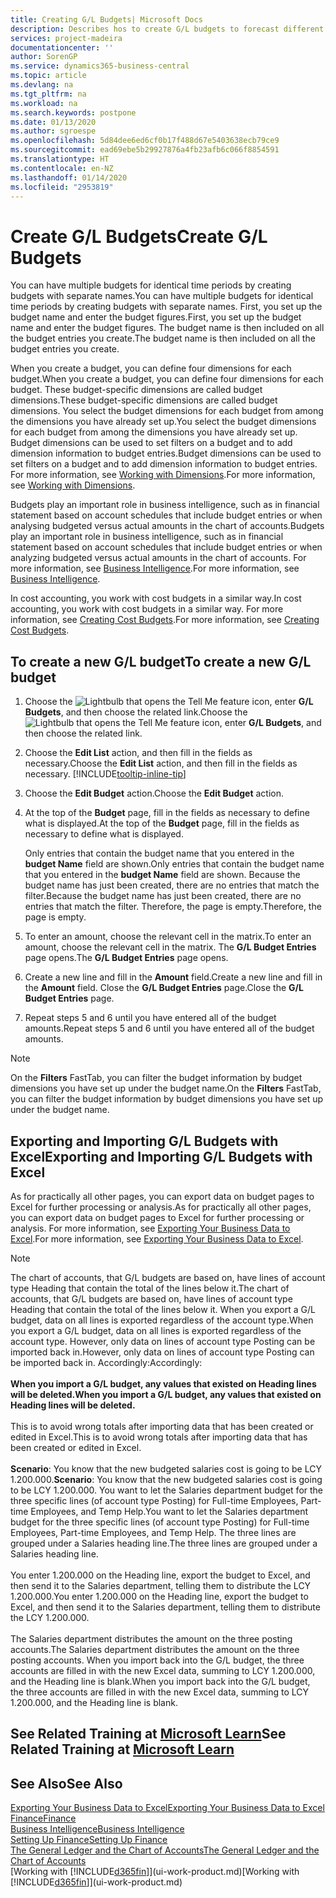 ```yaml
---
title: Creating G/L Budgets| Microsoft Docs
description: Describes hos to create G/L budgets to forecast different financial activities and assign dimensions for business intelligence purposes.
services: project-madeira
documentationcenter: ''
author: SorenGP
ms.service: dynamics365-business-central
ms.topic: article
ms.devlang: na
ms.tgt_pltfrm: na
ms.workload: na
ms.search.keywords: postpone
ms.date: 01/13/2020
ms.author: sgroespe
ms.openlocfilehash: 5d84dee6ed6cf0b17f488d67e5403638ecb79ce9
ms.sourcegitcommit: ead69ebe5b29927876a4fb23afb6c066f8854591
ms.translationtype: HT
ms.contentlocale: en-NZ
ms.lasthandoff: 01/14/2020
ms.locfileid: "2953819"
---
```

# <a name="create-gl-budgets"></a><span data-ttu-id="afb1b-103">Create G/L Budgets</span><span class="sxs-lookup"><span data-stu-id="afb1b-103">Create G/L Budgets</span></span>
<span data-ttu-id="afb1b-104">You can have multiple budgets for identical time periods by creating budgets with separate names.</span><span class="sxs-lookup"><span data-stu-id="afb1b-104">You can have multiple budgets for identical time periods by creating budgets with separate names.</span></span> <span data-ttu-id="afb1b-105">First, you set up the budget name and enter the budget figures.</span><span class="sxs-lookup"><span data-stu-id="afb1b-105">First, you set up the budget name and enter the budget figures.</span></span> <span data-ttu-id="afb1b-106">The budget name is then included on all the budget entries you create.</span><span class="sxs-lookup"><span data-stu-id="afb1b-106">The budget name is then included on all the budget entries you create.</span></span>  

<span data-ttu-id="afb1b-107">When you create a budget, you can define four dimensions for each budget.</span><span class="sxs-lookup"><span data-stu-id="afb1b-107">When you create a budget, you can define four dimensions for each budget.</span></span> <span data-ttu-id="afb1b-108">These budget-specific dimensions are called budget dimensions.</span><span class="sxs-lookup"><span data-stu-id="afb1b-108">These budget-specific dimensions are called budget dimensions.</span></span> <span data-ttu-id="afb1b-109">You select the budget dimensions for each budget from among the dimensions you have already set up.</span><span class="sxs-lookup"><span data-stu-id="afb1b-109">You select the budget dimensions for each budget from among the dimensions you have already set up.</span></span> <span data-ttu-id="afb1b-110">Budget dimensions can be used to set filters on a budget and to add dimension information to budget entries.</span><span class="sxs-lookup"><span data-stu-id="afb1b-110">Budget dimensions can be used to set filters on a budget and to add dimension information to budget entries.</span></span> <span data-ttu-id="afb1b-111">For more information, see [Working with Dimensions](finance-dimensions.md).</span><span class="sxs-lookup"><span data-stu-id="afb1b-111">For more information, see [Working with Dimensions](finance-dimensions.md).</span></span>

<span data-ttu-id="afb1b-112">Budgets play an important role in business intelligence, such as in financial statement based on account schedules that include budget entries or when analysing budgeted versus actual amounts in the chart of accounts.</span><span class="sxs-lookup"><span data-stu-id="afb1b-112">Budgets play an important role in business intelligence, such as in financial statement based on account schedules that include budget entries or when analyzing budgeted versus actual amounts in the chart of accounts.</span></span> <span data-ttu-id="afb1b-113">For more information, see [Business Intelligence](bi.md).</span><span class="sxs-lookup"><span data-stu-id="afb1b-113">For more information, see [Business Intelligence](bi.md).</span></span>

<span data-ttu-id="afb1b-114">In cost accounting, you work with cost budgets in a similar way.</span><span class="sxs-lookup"><span data-stu-id="afb1b-114">In cost accounting, you work with cost budgets in a similar way.</span></span> <span data-ttu-id="afb1b-115">For more information, see [Creating Cost Budgets](finance-create-cost-budgets.md).</span><span class="sxs-lookup"><span data-stu-id="afb1b-115">For more information, see [Creating Cost Budgets](finance-create-cost-budgets.md).</span></span>    

## <a name="to-create-a-new-gl-budget"></a><span data-ttu-id="afb1b-116">To create a new G/L budget</span><span class="sxs-lookup"><span data-stu-id="afb1b-116">To create a new G/L budget</span></span>  
1. <span data-ttu-id="afb1b-117">Choose the ![Lightbulb that opens the Tell Me feature](media/ui-search/search_small.png "Tell me what you want to do") icon, enter **G/L Budgets**, and then choose the related link.</span><span class="sxs-lookup"><span data-stu-id="afb1b-117">Choose the ![Lightbulb that opens the Tell Me feature](media/ui-search/search_small.png "Tell me what you want to do") icon, enter **G/L Budgets**, and then choose the related link.</span></span>  
2. <span data-ttu-id="afb1b-118">Choose the **Edit List** action, and then fill in the fields as necessary.</span><span class="sxs-lookup"><span data-stu-id="afb1b-118">Choose the **Edit List** action, and then fill in the fields as necessary.</span></span> [!INCLUDE[tooltip-inline-tip](includes/tooltip-inline-tip_md.md)]  
3. <span data-ttu-id="afb1b-119">Choose the **Edit Budget** action.</span><span class="sxs-lookup"><span data-stu-id="afb1b-119">Choose the **Edit Budget** action.</span></span>
4. <span data-ttu-id="afb1b-120">At the top of the **Budget** page, fill in the fields as necessary to define what is displayed.</span><span class="sxs-lookup"><span data-stu-id="afb1b-120">At the top of the **Budget** page, fill in the fields as necessary to define what is displayed.</span></span>  

    <span data-ttu-id="afb1b-121">Only entries that contain the budget name that you entered in the **budget Name** field are shown.</span><span class="sxs-lookup"><span data-stu-id="afb1b-121">Only entries that contain the budget name that you entered in the **budget Name** field are shown.</span></span> <span data-ttu-id="afb1b-122">Because the budget name has just been created, there are no entries that match the filter.</span><span class="sxs-lookup"><span data-stu-id="afb1b-122">Because the budget name has just been created, there are no entries that match the filter.</span></span> <span data-ttu-id="afb1b-123">Therefore, the page is empty.</span><span class="sxs-lookup"><span data-stu-id="afb1b-123">Therefore, the page is empty.</span></span>  
5. <span data-ttu-id="afb1b-124">To enter an amount, choose the relevant cell in the matrix.</span><span class="sxs-lookup"><span data-stu-id="afb1b-124">To enter an amount, choose the relevant cell in the matrix.</span></span> <span data-ttu-id="afb1b-125">The **G/L Budget Entries** page opens.</span><span class="sxs-lookup"><span data-stu-id="afb1b-125">The **G/L Budget Entries** page opens.</span></span>  
6. <span data-ttu-id="afb1b-126">Create a new line and fill in the **Amount** field.</span><span class="sxs-lookup"><span data-stu-id="afb1b-126">Create a new line and fill in the **Amount** field.</span></span> <span data-ttu-id="afb1b-127">Close the **G/L Budget Entries** page.</span><span class="sxs-lookup"><span data-stu-id="afb1b-127">Close the **G/L Budget Entries** page.</span></span>  
7. <span data-ttu-id="afb1b-128">Repeat steps 5 and 6 until you have entered all of the budget amounts.</span><span class="sxs-lookup"><span data-stu-id="afb1b-128">Repeat steps 5 and 6 until you have entered all of the budget amounts.</span></span>  

> [!NOTE]  
>  <span data-ttu-id="afb1b-129">On the **Filters** FastTab, you can filter the budget information by budget dimensions you have set up under the budget name.</span><span class="sxs-lookup"><span data-stu-id="afb1b-129">On the **Filters** FastTab, you can filter the budget information by budget dimensions you have set up under the budget name.</span></span>

## <a name="exporting-and-importing-gl-budgets-with-excel"></a><span data-ttu-id="afb1b-130">Exporting and Importing G/L Budgets with Excel</span><span class="sxs-lookup"><span data-stu-id="afb1b-130">Exporting and Importing G/L Budgets with Excel</span></span>
<span data-ttu-id="afb1b-131">As for practically all other pages, you can export data on budget pages to Excel for further processing or analysis.</span><span class="sxs-lookup"><span data-stu-id="afb1b-131">As for practically all other pages, you can export data on budget pages to Excel for further processing or analysis.</span></span> <span data-ttu-id="afb1b-132">For more information, see [Exporting Your Business Data to Excel](about-export-data.md).</span><span class="sxs-lookup"><span data-stu-id="afb1b-132">For more information, see [Exporting Your Business Data to Excel](about-export-data.md).</span></span>

> [!NOTE]
> <span data-ttu-id="afb1b-133">The chart of accounts, that G/L budgets are based on, have lines of account type Heading that contain the total of the lines below it.</span><span class="sxs-lookup"><span data-stu-id="afb1b-133">The chart of accounts, that G/L budgets are based on, have lines of account type Heading that contain the total of the lines below it.</span></span> <span data-ttu-id="afb1b-134">When you export a G/L budget, data on all lines is exported regardless of the account type.</span><span class="sxs-lookup"><span data-stu-id="afb1b-134">When you export a G/L budget, data on all lines is exported regardless of the account type.</span></span> <span data-ttu-id="afb1b-135">However, only data on lines of account type Posting can be imported back in.</span><span class="sxs-lookup"><span data-stu-id="afb1b-135">However, only data on lines of account type Posting can be imported back in.</span></span> <span data-ttu-id="afb1b-136">Accordingly:</span><span class="sxs-lookup"><span data-stu-id="afb1b-136">Accordingly:</span></span> <br /><br /> <span data-ttu-id="afb1b-137">**When you import a G/L budget, any values that existed on Heading lines will be deleted.**</span><span class="sxs-lookup"><span data-stu-id="afb1b-137">**When you import a G/L budget, any values that existed on Heading lines will be deleted.**</span></span> <br /><br /> <span data-ttu-id="afb1b-138">This is to avoid wrong totals after importing data that has been created or edited in Excel.</span><span class="sxs-lookup"><span data-stu-id="afb1b-138">This is to avoid wrong totals after importing data that has been created or edited in Excel.</span></span><br /><br /> <span data-ttu-id="afb1b-139">**Scenario**: You know that the new budgeted salaries cost is going to be LCY 1.200.000.</span><span class="sxs-lookup"><span data-stu-id="afb1b-139">**Scenario**: You know that the new budgeted salaries cost is going to be LCY 1.200.000.</span></span> <span data-ttu-id="afb1b-140">You want to let the Salaries department budget for the three specific lines (of account type Posting) for Full-time Employees, Part-time Employees, and Temp Help.</span><span class="sxs-lookup"><span data-stu-id="afb1b-140">You want to let the Salaries department budget for the three specific lines (of account type Posting) for Full-time Employees, Part-time Employees, and Temp Help.</span></span> <span data-ttu-id="afb1b-141">The three lines are grouped under a Salaries heading line.</span><span class="sxs-lookup"><span data-stu-id="afb1b-141">The three lines are grouped under a Salaries heading line.</span></span><br /><br /><span data-ttu-id="afb1b-142">You enter 1.200.000 on the Heading line, export the budget to Excel, and then send it to the Salaries department, telling them to distribute the LCY 1.200.000.</span><span class="sxs-lookup"><span data-stu-id="afb1b-142">You enter 1.200.000 on the Heading line, export the budget to Excel, and then send it to the Salaries department, telling them to distribute the LCY 1.200.000.</span></span><br /><br /> <span data-ttu-id="afb1b-143">The Salaries department distributes the amount on the three posting accounts.</span><span class="sxs-lookup"><span data-stu-id="afb1b-143">The Salaries department distributes the amount on the three posting accounts.</span></span> <span data-ttu-id="afb1b-144">When you import back into the G/L budget, the three accounts are filled in with the new Excel data, summing to LCY 1.200.000, and the Heading line is blank.</span><span class="sxs-lookup"><span data-stu-id="afb1b-144">When you import back into the G/L budget, the three accounts are filled in with the new Excel data, summing to LCY 1.200.000, and the Heading line is blank.</span></span>

## <a name="see-related-training-at-microsoft-learnlearnmodulesbudgets-exchange-rates-dynamics-365-business-centralindex"></a><span data-ttu-id="afb1b-145">See Related Training at [Microsoft Learn](/learn/modules/budgets-exchange-rates-dynamics-365-business-central/index)</span><span class="sxs-lookup"><span data-stu-id="afb1b-145">See Related Training at [Microsoft Learn](/learn/modules/budgets-exchange-rates-dynamics-365-business-central/index)</span></span>

## <a name="see-also"></a><span data-ttu-id="afb1b-146">See Also</span><span class="sxs-lookup"><span data-stu-id="afb1b-146">See Also</span></span>
[<span data-ttu-id="afb1b-147">Exporting Your Business Data to Excel</span><span class="sxs-lookup"><span data-stu-id="afb1b-147">Exporting Your Business Data to Excel</span></span>](about-export-data.md)  
[<span data-ttu-id="afb1b-148">Finance</span><span class="sxs-lookup"><span data-stu-id="afb1b-148">Finance</span></span>](finance.md)  
[<span data-ttu-id="afb1b-149">Business Intelligence</span><span class="sxs-lookup"><span data-stu-id="afb1b-149">Business Intelligence</span></span>](bi.md)  
[<span data-ttu-id="afb1b-150">Setting Up Finance</span><span class="sxs-lookup"><span data-stu-id="afb1b-150">Setting Up Finance</span></span>](finance-setup-finance.md)  
[<span data-ttu-id="afb1b-151">The General Ledger and the Chart of Accounts</span><span class="sxs-lookup"><span data-stu-id="afb1b-151">The General Ledger and the Chart of Accounts</span></span>](finance-general-ledger.md)  
<span data-ttu-id="afb1b-152">[Working with [!INCLUDE[d365fin](includes/d365fin_md.md)]](ui-work-product.md)</span><span class="sxs-lookup"><span data-stu-id="afb1b-152">[Working with [!INCLUDE[d365fin](includes/d365fin_md.md)]](ui-work-product.md)</span></span>  

